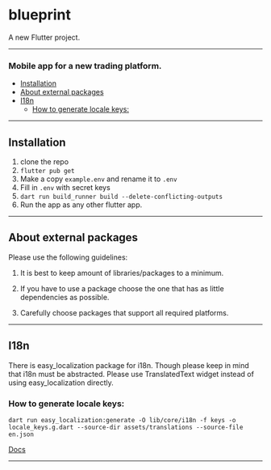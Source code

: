# blueprint

A new Flutter project.

---

### Mobile app for a new trading platform.

- [Installation](#installation)
- [About external packages](#about-external-packages)
- [I18n](#i18n)
    - [How to generate locale keys:](#how-to-generate-locale-keys)

---

## Installation

1. clone the repo
2. `flutter pub get`
3. Make a copy `example.env` and rename it to `.env`
4. Fill in `.env` with secret keys
5. `dart run build_runner build --delete-conflicting-outputs`
6. Run the app as any other flutter app.

---

## About external packages

Please use the following guidelines:

1. It is best to keep amount of libraries/packages to a minimum.

2. If you have to use a package choose the one that has as little dependencies as possible.

3. Carefully choose packages that support all required platforms.

---

## I18n

There is easy_localization package for i18n. Though please keep in mind that i18n must be
abstracted. Please use TranslatedText widget instead of using easy_localization directly.

### How to generate locale keys:

```shell
dart run easy_localization:generate -O lib/core/i18n -f keys -o locale_keys.g.dart --source-dir assets/translations --source-file en.json
```

[Docs](https://pub.dev/packages/easy_localization#-localization-keys)

---
